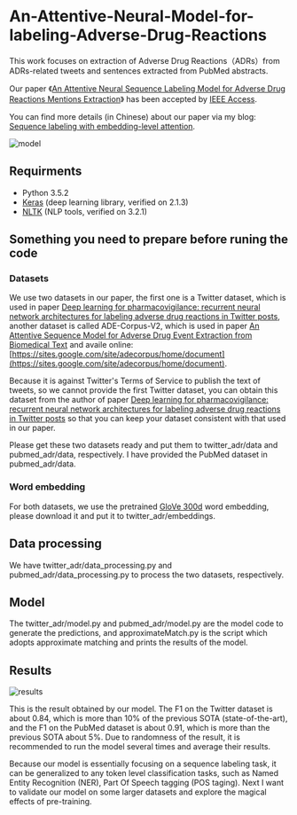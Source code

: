 # An-Attentive-Neural-Model-for-labeling-Adverse-Drug-Reactions

This work focuses on extraction of Adverse Drug Reactions（ADRs）from ADRs-related tweets and sentences extracted from PubMed abstracts.

Our paper 《[An Attentive Neural Sequence Labeling Model for Adverse Drug Reactions Mentions Extraction](https://ieeexplore.ieee.org/document/8540859)》 has been accepted by [IEEE Access](https://ieeexplore.ieee.org/xpl/RecentIssue.jsp?reload=true&punumber=6287639).

You can find more details (in Chinese) about our paper via my blog: [Sequence labeling with embedding-level attention](http://deepon.me/2018/11/18/Sequence-labeling-with-embedding-level-attention/).

![model](https://github.com/Deep1994/An-Attentive-Neural-Model-for-labeling-Adverse-Drug-Reactions/raw/master/img/model.png)

## Requirments

+ Python 3.5.2
+ [Keras](http://keras-cn.readthedocs.io/en/latest/) (deep learning library, verified on 2.1.3)
+ [NLTK](http://www.nltk.org/) (NLP tools, verified on 3.2.1)

## Something you need to prepare before runing the code

### Datasets

We use two datasets in our paper, the first one is a Twitter dataset, which is used in paper [Deep learning for pharmacovigilance: recurrent neural network architectures for labeling adverse drug reactions in Twitter posts](https://academic.oup.com/jamia/article/24/4/813/3041102), another dataset is called ADE-Corpus-V2, which is used in paper [An Attentive Sequence Model for Adverse Drug Event Extraction from Biomedical Text](https://arxiv.org/abs/1801.00625) and availe online: [https://sites.google.com/site/adecorpus/home/document](https://sites.google.com/site/adecorpus/home/document).

Because it is against Twitter's Terms of Service to publish the text of tweets, so we cannot provide the first Twitter dataset, you can obtain this dataset from the author of paper [Deep learning for pharmacovigilance: recurrent neural network architectures for labeling adverse drug reactions in Twitter posts](https://academic.oup.com/jamia/article/24/4/813/3041102) so that you can keep your dataset consistent with that used in our paper.

Please get these two datasets ready and put them to twitter_adr/data and pubmed_adr/data, respectively. I have provided the PubMed dataset in pubmed_adr/data.

### Word embedding

For both datasets, we use the pretrained [GloVe 300d](http://nlp.stanford.edu/data/glove.840B.300d.zip) word embedding, please download it and put it to twitter_adr/embeddings.

## Data processing

We have twitter_adr/data_processing.py and pubmed_adr/data_processing.py to process the two datasets, respectively.

## Model

The twitter_adr/model.py and pubmed_adr/model.py are the model code to generate the predictions, and approximateMatch.py is the script which adopts approximate matching and prints the results of the model.

## Results

![results](https://github.com/Deep1994/An-Attentive-Neural-Model-for-labeling-Adverse-Drug-Reactions/raw/master/results/results.jpg)

This is the result obtained by our model. The F1 on the Twitter dataset is about 0.84, which is more than 10% of the previous SOTA (state-of-the-art), and the F1 on the PubMed dataset is about 0.91, which is more than the previous SOTA about 5%. Due to randomness of the result, it is recommended to run the model several times and average their results.

Because our model is essentially focusing on a sequence labeling task, it can be generalized to any token level classification tasks, such as Named Entity Recognition (NER), Part Of Speech tagging (POS taging). Next I want to validate our model on some larger datasets and explore the magical effects of pre-training.